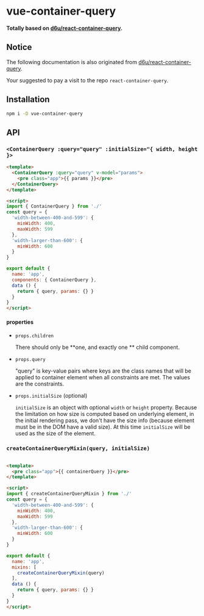 # vue-container-query

**Totally based on [d6u/react-container-query](https://github.com/d6u/react-container-query).**

## Notice

The following documentation is also originated from [d6u/react-container-query](https://github.com/d6u/react-container-query).

Your suggested to pay a visit to the repo `react-container-query`.

## Installation

```sh
npm i -D vue-container-query
```

## API

### `<ContainerQuery :query="query" :initialSize="{ width, height }>`

```html
<template>
  <ContainerQuery :query="query" v-model="params">
    <pre class="app">{{ params }}</pre>
  </ContainerQuery>
</template>

<script>
import { ContainerQuery } from './'
const query = {
  'width-between-400-and-599': {
    minWidth: 400,
    maxWidth: 599
  },
  'width-larger-than-600': {
    minWidth: 600
  }
}

export default {
  name: 'app',
  components: { ContainerQuery },
  data () {
    return { query, params: {} }
  }
}
</script>
```

#### properties

- `props.children`

  There should only be **one, and exactly one ** child component.

- `props.query`

  "query" is key-value pairs where keys are the class names that will be applied to container element when all constraints are met. The values are the constraints.

- `props.initialSize` (optional)

  `initialSize` is an object with optional `width` or `height` property. Because the limitation on how size is computed based on underlying element, in the initial rendering pass, we don't have the size info (because element must be in the DOM have a valid size). At this time `initialSize` will be used as the size of the element.

### `createContainerQueryMixin(query, initialSize)`

```html

<template>
  <pre class="app">{{ containerQuery }}</pre>
</template>

<script>
import { createContainerQueryMixin } from './'
const query = {
  'width-between-400-and-599': {
    minWidth: 400,
    maxWidth: 599
  },
  'width-larger-than-600': {
    minWidth: 600
  }
}

export default {
  name: 'app',
  mixins: [
    createContainerQueryMixin(query)
  ],
  data () {
    return { query, params: {} }
  }
}
</script>
```
